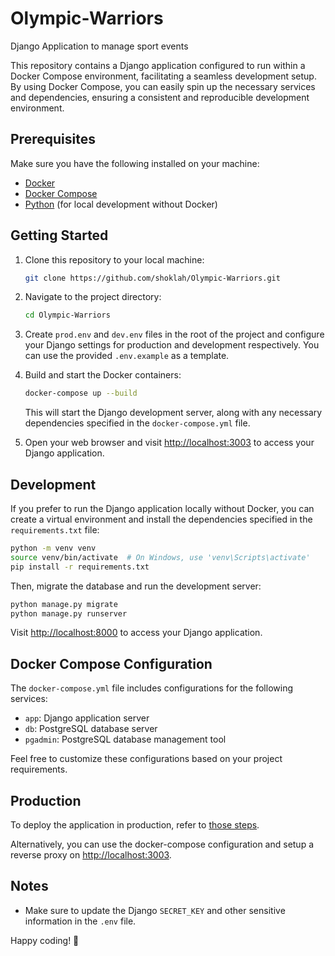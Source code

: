 # Olympic-Warriors
Django Application to manage sport events

This repository contains a Django application configured to run within a Docker Compose environment, facilitating a seamless development setup. By using Docker Compose, you can easily spin up the necessary services and dependencies, ensuring a consistent and reproducible development environment.

## Prerequisites

Make sure you have the following installed on your machine:

- [Docker](https://www.docker.com/get-started)
- [Docker Compose](https://docs.docker.com/compose/install/)
- [Python](https://www.python.org/downloads/) (for local development without Docker)

## Getting Started

1. Clone this repository to your local machine:

   ```bash
   git clone https://github.com/shoklah/Olympic-Warriors.git
   ```

2. Navigate to the project directory:

   ```bash
   cd Olympic-Warriors
   ```

3. Create `prod.env` and `dev.env` files in the root of the project and configure your Django settings for production and development respectively. You can use the provided `.env.example` as a template.

4. Build and start the Docker containers:

   ```bash
   docker-compose up --build
   ```

   This will start the Django development server, along with any necessary dependencies specified in the `docker-compose.yml` file.

5. Open your web browser and visit [http://localhost:3003](http://localhost:3003) to access your Django application.

## Development

If you prefer to run the Django application locally without Docker, you can create a virtual environment and install the dependencies specified in the `requirements.txt` file:

```bash
python -m venv venv
source venv/bin/activate  # On Windows, use 'venv\Scripts\activate'
pip install -r requirements.txt
```

Then, migrate the database and run the development server:

```bash
python manage.py migrate
python manage.py runserver
```

Visit [http://localhost:8000](http://localhost:8000) to access your Django application.

## Docker Compose Configuration

The `docker-compose.yml` file includes configurations for the following services:

- `app`: Django application server
- `db`: PostgreSQL database server
- `pgadmin`: PostgreSQL database management tool

Feel free to customize these configurations based on your project requirements.

## Production

To deploy the application in production, refer to [those steps](https://www.digitalocean.com/community/tutorials/how-to-set-up-django-with-postgres-nginx-and-gunicorn-on-ubuntu).

Alternatively, you can use the docker-compose configuration and setup a reverse proxy on [http://localhost:3003](http://localhost:3003).

## Notes

- Make sure to update the Django `SECRET_KEY` and other sensitive information in the `.env` file.

Happy coding! 🚀
